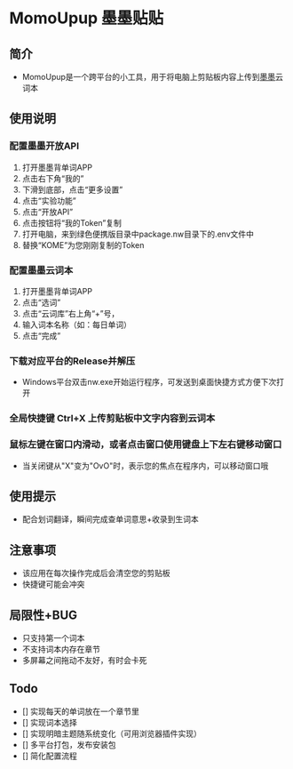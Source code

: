 # MomoUpup 墨墨贴贴
## 简介
- MomoUpup是一个跨平台的小工具，用于将电脑上剪贴板内容上传到[墨墨](https://www.maimemo.com/)云词本
## 使用说明
### 配置墨墨开放API
1. 打开墨墨背单词APP
2. 点击右下角“我的”
3. 下滑到底部，点击“更多设置”
4. 点击“实验功能”
5. 点击“开放API”
6. 点击按钮将“我的Token”复制
7. 打开电脑，来到绿色便携版目录中package.nw目录下的.env文件中
8. 替换“KOME”为您刚刚复制的Token
### 配置墨墨云词本
1. 打开墨墨背单词APP
2. 点击“选词”
3. 点击“云词库”右上角“+”号，
5. 输入词本名称（如：每日单词）
6. 点击“完成”
### 下载对应平台的Release并解压
- Windows平台双击nw.exe开始运行程序，可发送到桌面快捷方式方便下次打开
### 全局快捷键 Ctrl+X 上传剪贴板中文字内容到云词本
### 鼠标左键在窗口内滑动，或者点击窗口使用键盘上下左右键移动窗口
- 当关闭键从"X"变为"OvO"时，表示您的焦点在程序内，可以移动窗口哦
## 使用提示
- 配合划词翻译，瞬间完成查单词意思+收录到生词本
## 注意事项
- 该应用在每次操作完成后会清空您的剪贴板
- 快捷键可能会冲突
## 局限性+BUG
- 只支持第一个词本
- 不支持词本内存在章节
- 多屏幕之间拖动不友好，有时会卡死
## Todo
- [] 实现每天的单词放在一个章节里
- [] 实现词本选择
- [] 实现明暗主题随系统变化（可用浏览器插件实现）
- [] 多平台打包，发布安装包
- [] 简化配置流程
